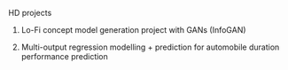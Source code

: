 HD projects 

1. Lo-Fi concept model generation project with GANs (InfoGAN)

2. Multi-output regression modelling + prediction for automobile duration performance prediction
